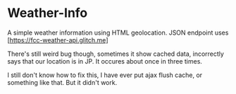 # Weather-Info

A simple weather information using HTML geolocation.
JSON endpoint uses [https://fcc-weather-api.glitch.me]

There's still weird bug though, sometimes it show cached data, incorrectly says that our location is in JP. It occures about once in three times.

I still don't know how to fix this, I have ever put ajax flush cache, or something like that. But it didn't work.